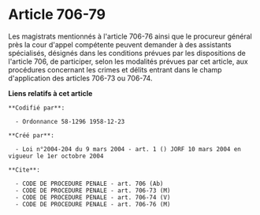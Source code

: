 # Article 706-79

Les magistrats mentionnés à l'article 706-76 ainsi que le procureur général près la cour d'appel compétente peuvent demander
à des assistants spécialisés, désignés dans les conditions prévues par les dispositions de l'article 706, de participer,
selon les modalités prévues par cet article, aux procédures concernant les crimes et délits entrant dans le champ
d'application des articles 706-73 ou 706-74.

**Liens relatifs à cet article**

	**Codifié par**:

	  - Ordonnance 58-1296 1958-12-23

	**Créé par**:

	  - Loi n°2004-204 du 9 mars 2004 - art. 1 () JORF 10 mars 2004 en vigueur le 1er octobre 2004

	**Cite**:

	  - CODE DE PROCEDURE PENALE - art. 706 (Ab)
	  - CODE DE PROCEDURE PENALE - art. 706-73 (M)
	  - CODE DE PROCEDURE PENALE - art. 706-74 (V)
	  - CODE DE PROCEDURE PENALE - art. 706-76 (M)
